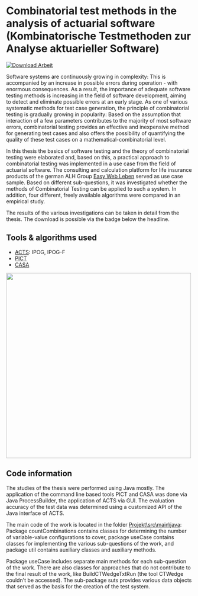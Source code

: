 # Combinatorial test methods in the analysis of actuarial software (Kombinatorische Testmethoden zur Analyse aktuarieller Software)

[![Download Arbeit](https://img.shields.io/badge/Download--PDF-Arbeit-green)](https://github.com/gsindlinger/Combinatorial-Testing-Use-Case/raw/main/Arbeit/file.pdf)

Software systems are continuously growing in complexity: This is accompanied by an increase in possible errors during operation - with enormous consequences. As a result, the importance of adequate software testing methods is increasing in the field of software development, aiming to detect and eliminate possible errors at an early stage.  As one of various systematic methods for test case generation, the principle of combinatorial testing is gradually growing in popularity: Based on the assumption that interaction of a few parameters contributes to the majority of most software errors, combinatorial testing provides an effective and inexpensive method for generating test cases and also offers the possibility of quantifying the quality of these test cases on a mathematical-combinatorial level.

In this thesis the basics of software testing and the theory of combinatorial testing were elaborated and, based on this, a practical approach to combinatorial testing was implemented in a use case from the field of actuarial software. The consulting and calculation platform for life insurance products of the german ALH Group [Easy Web Leben](https://www.al-h.de/Appserver/EasyWeb/App/Cockpit) served as use case sample. Based on different sub-questions, it was investigated whether the methods of Combinatorial Testing can be applied to such a system. In addition, four different, freely available algorithms were compared in an empirical study.

The results of the various investigations can be taken in detail from the thesis. The download is possible via the badge below the headline.

## Tools & algorithms used
- [ACTS](https://www.nist.gov/programs-projects/combinatorial-testing "ACTS"): IPOG, IPOG-F
- [PICT](https://github.com/microsoft/pict "PICT")
- [CASA](http://cse.unl.edu/~citportal/ "CASA")

<img src="https://github.com/gsindlinger/Combinatorial-Testing-Use-Case/blob/main/Arbeit/images/Algorithmen_%C3%9Cbersicht.jpg" width="500">


## Code information

The studies of the thesis were performed using Java mostly. The application of the command line based tools PICT and CASA was done via Java ProcessBuilder, the application of ACTS via GUI. The evaluation accuracy of the test data was determined using a customized API of the Java interface of ACTS. 

The main code of the work is located in the folder [Projekt\src\main\java](https://github.com/gsindlinger/Combinatorial-Testing-Use-Case/tree/main/Projekt/src/main/java "Projekt\src\main\java"): Package countCombinations contains classes for determining the number of variable-value configurations to cover, package useCase contains classes for implementing the various sub-questions of the work, and package util contains auxiliary classes and auxiliary methods.

Package useCase includes separate main methods for each sub-question of the work. There are also classes for approaches that do not contribute to the final result of the work, like BuildCTWedgeTxtRun (the tool CTWedge couldn't be accessed). The sub-package suts provides various data objects that served as the basis for the creation of the test system.

